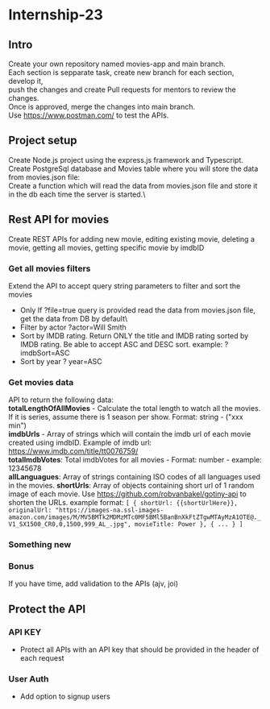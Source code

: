# Internship-23

## Intro

Create your own repository named movies-app and main branch.\
Each section is sepparate task, create new branch for each section, develop it,\
push the changes and create Pull requests for mentors to review the changes.\
Once is approved, merge the changes into main branch.\
Use https://www.postman.com/ to test the APIs.

## Project setup

Create Node.js project using the express.js framework and Typescript.\
Create PostgreSql database and Movies table where you will store the data from movies.json file:\
Create a function which will read the data from movies.json file and store it in the db each time the server is started.\

## Rest API for movies

Create REST APIs for adding new movie, editing existing movie, deleting a movie, getting all movies, getting specific movie by imdbID

### Get all movies filters

Extend the API to accept query string parameters to filter and sort the movies

- Only If ?file=true query is provided read the data from movies.json file, get the data from DB by default\
- Filter by actor ?actor=Will Smith
- Sort by IMDB rating. Return ONLY the title and IMDB rating sorted by IMDB rating. Be able to accept ASC and DESC sort. example: ?imdbSort=ASC
- Sort by year ? year=ASC

### Get movies data

API to return the following data:\
**totalLengthOfAllMovies** - Calculate the total length to watch all the movies. If it is series, assume there is 1 season per show. Format: string - ("xxx min")\
**imdbUrls** - Array of strings which will contain the imdb url of each movie created using imdbID.
Example of imdb url: https://www.imdb.com/title/tt0076759/ \
**totalImdbVotes**: Total imdbVotes for all movies - Format: number - example: 12345678\
**allLanguagues**: Array of strings containing ISO codes of all languages used in the movies.
**shortUrls**: Array of objects containing short url of 1 random image of each movie. Use https://github.com/robvanbakel/gotiny-api to shorten the URLs.
example format: `[
    {
        shortUrl: {{shortUrlHere}},
        originalUrl: "https://images-na.ssl-images-amazon.com/images/M/MV5BMTk2MDMzMTc0MF5BMl5BanBnXkFtZTgwMTAyMzA1OTE@._V1_SX1500_CR0,0,1500,999_AL_.jpg",
        movieTitle: Power
    },
    {
        ...
    }
]`

### Something new

### Bonus

If you have time, add validation to the APIs (ajv, joi)

## Protect the API

### API KEY

- Protect all APIs with an API key that should be provided in the header of each request

### User Auth

- Add option to signup users

